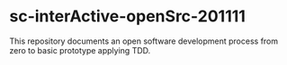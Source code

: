 # sc-interActive-openSrc-201111
 This repository documents an open software development process from zero to basic prototype applying TDD.
